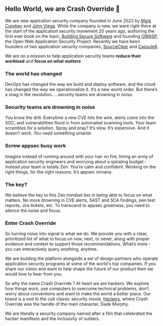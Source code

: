 ## Hello World, we are Crash Override  👋

We are new applcation security company founded in June 2022 by [Mark Curphey](https://www.linkedin.com/in/curphey/) and [John Viega](https://www.linkedin.com/in/viega/).  While the company is new, we were right there at the start of the application security movement 20 years ago, authoring the first ever book on the topic, [Building Secure Software](https://www.amazon.co.uk/Building-Secure-Software-Addison-wesley-Professional/dp/0321774957) and founding [OWASP](https://www.owasp.org), the Open Web Application Security Project. Recently we have been founders of two application security companies, [SourceClear](https://fortune.com/2018/04/09/buy-ca-technologies-veracode-sourceclear/) and [Capsule8](https://www.darkreading.com/cloud/sophos-acquires-capsule8-for-linux-server-container-security).

We are on a mission to help application security teams **reduce their workload** and **focus on what matters**.

### The world has changed

DevOps has changed the way we build and deploy software, and the cloud has changed the way we operationalize it. It’s a new world order. But there’s a snag in the revolution.....security teams are drowning in noise.

### Security teams are drowning in noise

You know the drill. Everytime a new CVE hits the wire, alerts come into the SOC, and vulnerabilities flood in from automated scanning tools. Your team scrambles for a solution. Spray and pray? It’s slow. It’s expensive. And it doesn’t work. You need something smarter.

### Screw appsec busy work

Imagine instead of running around with your hair on fire, hiring an army of application security engineers and worrying about a spiraling budget - instead your team is totally Zen. You’re calm and confident. Working on the right things, for the right reasons. It’s appsec nirvana.

### The key?

We believe the key to this Zen mindset lies in being able to focus on what matters. No more drowning in CVE alerts, SAST and SCA findings, pen test reports, Jira tickets, etc. To transcend to appsec greatness, you need to silence the noise and focus.

### Enter Crash Override

So turning noise into signal is what we do. We provide you with a clear, prioritized list of what to focus on now, next, or never, along with proper evidence and context to support those recommendations. What’s more - you can interactively query anything, anytime.

We are building the platform alongside a set of design partners who operate application security programs at some of the world's top companies. If you share our vision and want to help shape the future of our product then we would love to hear from you. 

So why the name Crash Override ? At heart we are hackers. We  explore how things work, use computers to overcome technical problems, don’t worry about conventions and want to make the world a better place. Our brand is a nod to the cult classic security movie, [Hackers](https://www.imdb.com/title/tt0113243/), where Crash Override was the handle of the main character, Dade Murphy. 

We are literally a security company named after a film that celebrated the hacker manifesto and the inclusivity of outliers. 
